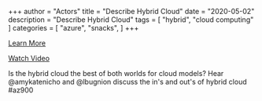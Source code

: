+++
author = "Actors"
title = "Describe Hybrid Cloud"
date = "2020-05-02"
description = "Describe Hybrid Cloud"
tags = [
    "hybrid",
    "cloud computing"
]
categories = [
    "azure",
    "snacks",
]
+++

[Learn More](https://docs.microsoft.com/learn/modules/principles-cloud-computing/3c-capex-vs-opex?WT.mc_id=snackable-social-cxa)

[Watch Video](https://twitter.com/i/status/1258411264532901892)

Is the hybrid cloud the best of both worlds for cloud models? Hear @amykatenicho and @lbugnion discuss the in's and out's of hybrid cloud  #az900